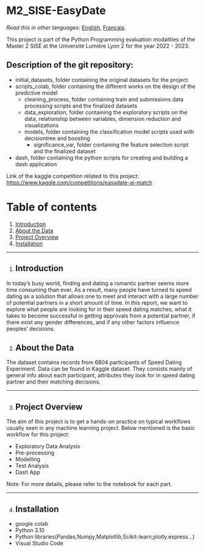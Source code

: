 # M2_SISE-EasyDate

_Read this in other languages_: [English](https://github.com/Skarbkit/M2_SISE-EasyDate/blob/master/README.md), [Français](https://github.com/Skarbkit/M2_SISE-EasyDate/blob/master/README.fr.md).

This project is part of the Python Programming evaluation modalities of the Master 2 SISE at the Université Lumière Lyon 2 for the year 2022 - 2023.

## Description of the git repository:
  - initial_datasets, folder containing the original datasets for the project
  - scripts_colab, folder containing the different works on the design of the predictive model
    - cleaning_process, folder containing train and submissions data processing scripts and the finalized datasets
    - data_exploration, folder containing the exploratory scripts on the data, relationship between variables, dimension reduction and visualizations
    - models, folder containing the classification model scripts used with decisiontree and boosting
      - significance_var, folder containing the feature selection script and the finalized dataset
  - dash, folder containing the python scripts for creating and building a dash application

Link of the kaggle competition related to this project: https://www.kaggle.com/competitions/easydate-ai-match


# Table of contents
  

1. [Introduction](#introduction)
2. [About the Data](#about-the-data)
3. [Project Overview](#project-overview)
4. [Installation](#installation)



---







1. ## Introduction





In today’s busy world, finding and dating a romantic partner seems more time 
consuming than ever. As a result, many people have turned to speed dating as a solution that allows one to meet and interact with a large number of potential partners in a short amount of time. In this report, we want to explore what people are looking for in their speed dating matches, what it takes to become successful in getting approvals from a potential partner, if there exist any gender differences, and if any other factors influence peoples’ decisions. 


2. ## About the Data





The dataset contains records from 6804 participants of Speed Dating Experiment. Data can be found in Kaggle dataset. They consists mainly of general info about each participant, attributes they look for in speed dating partner and their matching decisions.

---

3. ## Project Overview

The aim of this project is to get a hands-on practice on typical workflows usually seen in any machine learning project. Below mentioned is the basic workflow for this project: 


*   Exploratory Data Analysis
*   Pre-processing
*   Modelling
*   Test Analysis
*   Dash App 

Note: For more details, please refer to the notebook for each part. 

---



   






   4. ## Installation



*   google colab
*   Python 3.10
*   Python libraries(Pandas,Numpy,Matplotlib,Scikit-learn,plotly.express...)
*   Visual Studio Code 
